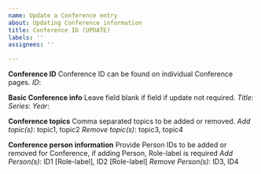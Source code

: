 ```yaml
---
name: Update a Conference entry
about: Updating Conference information
title: Conference ID (UPDATE)
labels: ''
assignees: ''

---
```


**Conference ID**
Conference ID can be found on individual Conference pages.
*ID*:

**Basic Conference info**
Leave field blank if field if update not required.
*Title*:
*Series*:
*Year*:

**Conference topics**
Comma separated topics to be added or removed.
*Add topic(s)*: topic1, topic2
*Remove topic(s)*: topic3, topic4

**Conference person information**
Provide Person IDs to be added or removed for Conference, if adding Person, Role-label is required
*Add Person(s)*: ID1 [Role-label], ID2 [Role-label]
*Remove Person(s)*: ID3, ID4
